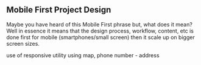 ## Mobile First Project Design

Maybe you have heard of this Mobile First phrase but, what does it mean? Well in essence it means that the design process, workflow, content, etc is done first for mobile (smartphones/small screen) then it scale up on bigger screen sizes.



use of responsive utility using map, phone number - address